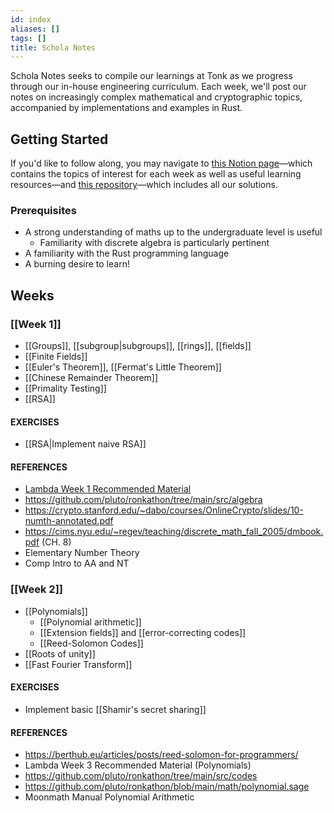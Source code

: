 ```yaml
---
id: index
aliases: []
tags: []
title: Schola Notes
---
```


Schola Notes seeks to compile our learnings at Tonk as we progress through our in-house engineering curriculum. Each week, we'll post our notes on increasingly complex mathematical and cryptographic topics, accompanied by implementations and examples in Rust.

## Getting Started
If you'd like to follow along, you may navigate to [this Notion page](https://www.notion.so/tonk/Foundation-for-Applied-Cryptography-0a33951054b84cd68c3e030bed945003)—which contains the topics of interest for each week as well as useful learning resources—and [this repository](https://github.com/tonk-gg/schola)—which includes all our solutions.

### Prerequisites
- A strong understanding of maths up to the undergraduate level is useful
    - Familiarity with discrete algebra is particularly pertinent
- A familiarity with the Rust programming language
- A burning desire to learn!

## Weeks
### [[Week 1]]
- [[Groups]], [[subgroup|subgroups]], [[rings]], [[fields]]
- [[Finite Fields]]
- [[Euler's Theorem]], [[Fermat's Little Theorem]]
- [[Chinese Remainder Theorem]]
- [[Primality Testing]]
- [[RSA]]

#### EXERCISES
- [[RSA|Implement naive RSA]]

#### REFERENCES
- [Lambda Week 1 Recommended Material](https://github.com/lambdaclass/sparkling_water_bootcamp)
- https://github.com/pluto/ronkathon/tree/main/src/algebra
- https://crypto.stanford.edu/~dabo/courses/OnlineCrypto/slides/10-numth-annotated.pdf
- https://cims.nyu.edu/~regev/teaching/discrete_math_fall_2005/dmbook.pdf (CH. 8)
- Elementary Number Theory
- Comp Intro to AA and NT

### [[Week 2]]
- [[Polynomials]]
    - [[Polynomial arithmetic]]
    - [[Extension fields]] and [[error-correcting codes]]
    - [[Reed-Solomon Codes]]
- [[Roots of unity]]
- [[Fast Fourier Transform]]

#### EXERCISES
- Implement basic [[Shamir's secret sharing]]

#### REFERENCES
- https://berthub.eu/articles/posts/reed-solomon-for-programmers/
- Lambda Week 3 Recommended Material (Polynomials)
- https://github.com/pluto/ronkathon/tree/main/src/codes
- https://github.com/pluto/ronkathon/blob/main/math/polynomial.sage
- Moonmath Manual Polynomial Arithmetic
